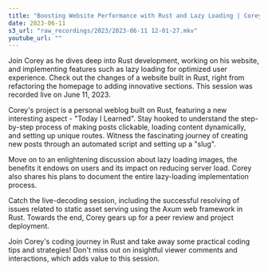 ```yaml
---
title: "Boosting Website Performance with Rust and Lazy Loading | Corey's Live Coding Session"
date: 2023-06-11
s3_url: "raw_recordings/2023/2023-06-11 12-01-27.mkv"
youtube_url: ""
---
```



Join Corey as he dives deep into Rust development, working on his website, and implementing features such as lazy loading for optimized user experience. Check out the changes of a website built in Rust, right from refactoring the homepage to adding innovative sections. This session was recorded live on June 11, 2023.

Corey's project is a personal weblog built on Rust, featuring a new interesting aspect - "Today I Learned". Stay hooked to understand the step-by-step process of making posts clickable, loading content dynamically, and setting up unique routes. Witness the fascinating journey of creating new posts through an automated script and setting up a "slug".

Move on to an enlightening discussion about lazy loading images, the benefits it endows on users and its impact on reducing server load. Corey also shares his plans to document the entire lazy-loading implementation process.

Catch the live-decoding session, including the successful resolving of issues related to static asset serving using the Axum web framework in Rust. Towards the end, Corey gears up for a peer review and project deployment.

Join Corey's coding journey in Rust and take away some practical coding tips and strategies! Don't miss out on insightful viewer comments and interactions, which adds value to this session.
